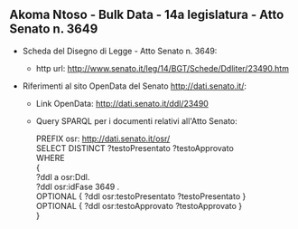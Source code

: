 ## Akoma Ntoso - Bulk Data - 14a legislatura - Atto Senato n. 3649 ##

* Scheda del Disegno di Legge - Atto Senato n. 3649:
	* http url: http://www.senato.it/leg/14/BGT/Schede/Ddliter/23490.htm

* Riferimenti al sito OpenData del Senato http://dati.senato.it/:
	* Link OpenData: http://dati.senato.it/ddl/23490
	* Query SPARQL per i documenti relativi all'Atto Senato:

        PREFIX osr: <http://dati.senato.it/osr/>  
		SELECT DISTINCT ?testoPresentato ?testoApprovato  
		WHERE  
		{  
		    ?ddl a osr:Ddl.  
		    ?ddl osr:idFase 3649 .  
		    OPTIONAL { ?ddl osr:testoPresentato ?testoPresentato }  
		    OPTIONAL { ?ddl osr:testoApprovato ?testoApprovato }  
		}
		